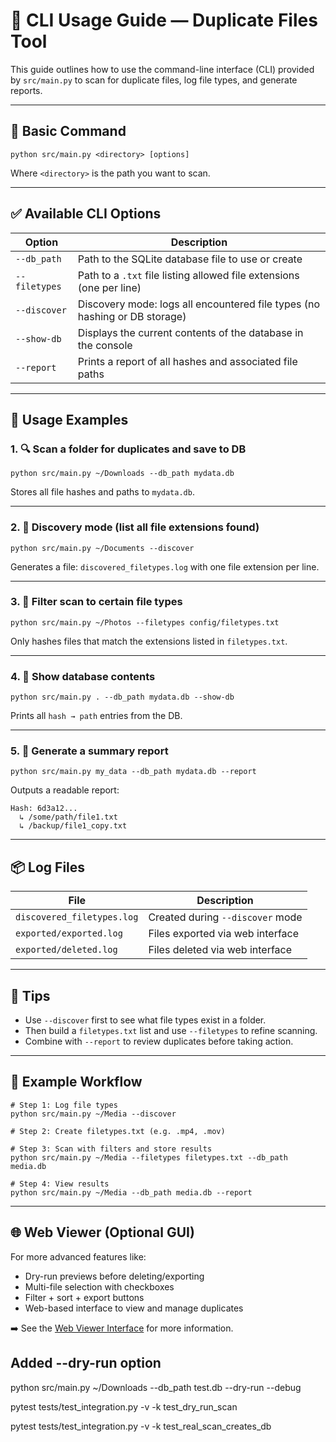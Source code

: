 # 🧰 CLI Usage Guide — Duplicate Files Tool

This guide outlines how to use the command-line interface (CLI) provided by `src/main.py` to scan for duplicate files, log file types, and generate reports.

---

## 🔧 Basic Command

```
python src/main.py <directory> [options]
```

Where `<directory>` is the path you want to scan.

---

## ✅ Available CLI Options

| Option             | Description                                                                 |
|--------------------|-----------------------------------------------------------------------------|
| `--db_path`        | Path to the SQLite database file to use or create                          |
| `--filetypes`      | Path to a `.txt` file listing allowed file extensions (one per line)       |
| `--discover`       | Discovery mode: logs all encountered file types (no hashing or DB storage) |
| `--show-db`        | Displays the current contents of the database in the console               |
| `--report`         | Prints a report of all hashes and associated file paths                    |

---

## 📌 Usage Examples

### 1. 🔍 Scan a folder for duplicates and save to DB

```
python src/main.py ~/Downloads --db_path mydata.db
```

Stores all file hashes and paths to `mydata.db`.

---

### 2. 🧪 Discovery mode (list all file extensions found)

```
python src/main.py ~/Documents --discover
```

Generates a file: `discovered_filetypes.log` with one file extension per line.

---

### 3. 🎯 Filter scan to certain file types

```
python src/main.py ~/Photos --filetypes config/filetypes.txt
```

Only hashes files that match the extensions listed in `filetypes.txt`.

---

### 4. 📂 Show database contents

```
python src/main.py . --db_path mydata.db --show-db
```

Prints all `hash → path` entries from the DB.

---

### 5. 🧾 Generate a summary report

```
python src/main.py my_data --db_path mydata.db --report
```

Outputs a readable report:

```
Hash: 6d3a12...
  ↳ /some/path/file1.txt
  ↳ /backup/file1_copy.txt
```

---

## 📦 Log Files

| File                         | Description                                 |
|------------------------------|---------------------------------------------|
| `discovered_filetypes.log`   | Created during `--discover` mode            |
| `exported/exported.log`      | Files exported via web interface            |
| `exported/deleted.log`       | Files deleted via web interface             |

---

## 🧠 Tips

- Use `--discover` first to see what file types exist in a folder.
- Then build a `filetypes.txt` list and use `--filetypes` to refine scanning.
- Combine with `--report` to review duplicates before taking action.

---

## 🧪 Example Workflow

```
# Step 1: Log file types
python src/main.py ~/Media --discover

# Step 2: Create filetypes.txt (e.g. .mp4, .mov)

# Step 3: Scan with filters and store results
python src/main.py ~/Media --filetypes filetypes.txt --db_path media.db

# Step 4: View results
python src/main.py ~/Media --db_path media.db --report
```

---

## 🌐 Web Viewer (Optional GUI)

For more advanced features like:

- Dry-run previews before deleting/exporting
- Multi-file selection with checkboxes
- Filter + sort + export buttons
- Web-based interface to view and manage duplicates

➡️ See the [Web Viewer Interface](viewer/README.md) for more information.


## Added --dry-run option

python src/main.py ~/Downloads --db_path test.db --dry-run --debug

pytest tests/test_integration.py -v -k test_dry_run_scan

pytest tests/test_integration.py -v -k test_real_scan_creates_db
